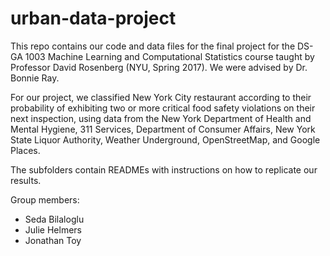 # urban-data-project

This repo contains our code and data files for the final project for the DS-GA 1003 Machine Learning and Computational Statistics course taught by Professor David Rosenberg (NYU, Spring 2017). We were advised by Dr. Bonnie Ray.

For our project, we classified New York City restaurant according to their probability of exhibiting two or more critical food safety violations on their next inspection, using data from the New York Department of Health and Mental Hygiene, 311 Services, Department of Consumer Affairs, New York State Liquor Authority, Weather Underground, OpenStreetMap, and Google Places.

The subfolders contain READMEs with instructions on how to replicate our results.

Group members:
* Seda Bilaloglu
* Julie Helmers
* Jonathan Toy